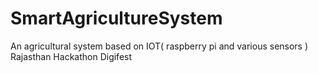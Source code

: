 # SmartAgricultureSystem
An agricultural system based on IOT( raspberry pi and various sensors ) 
Rajasthan Hackathon
Digifest
